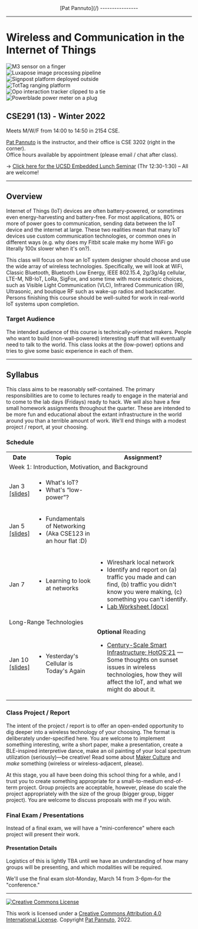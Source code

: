 <div align="center" markdown="1">
[Pat Pannuto](/)
----------------
</div>

----

Wireless and Communication in the Internet of Things
====================================================

<div class="row flex-nowrap no-gutters">
<div class="col-lg-2 col-xs-4">
<img src="/images/research/m3-finger-square.jpg" alt="M3 sensor on a finger" />
</div>
<div class="col-lg-2 col-xs-4">
<img src="/images/research/vlc-centers.png" alt="Luxapose image processing pipeline" />
</div>
<div class="col-lg-2 col-xs-4">
<img src="/images/research/signpost-closeup-square.jpg" alt="Signpost platform deployed outside" />
</div>
<div class="col-lg-2 d-none d-sm-block">
<img src="/images/research/tottag-overlay.png" alt="TotTag ranging platform" />
</div>
<div class="col-lg-2 d-none d-sm-block">
<img src="/images/research/opo-tie.png" alt="Opo interaction tracker clipped to a tie" />
</div>
<div class="col-lg-2 d-none d-sm-block">
<img src="/images/research/powerblade.jpg" alt="Powerblade power meter on a plug" />
</div>
</div>

## CSE291 (13) - Winter 2022

Meets M/W/F from 14:00 to 14:50 in 2154 CSE.<br/>

[Pat Pannuto](https://patpannuto.com) is the instructor, and their office is CSE 3202 (right in the corner).<br/>
Office hours available by appointment (please email / chat after class).

&rarr; [Click here for the UCSD Embedded Lunch Seminar](https://sites.google.com/eng.ucsd.edu/embeddedlunch/) (Thr 12:30-1:30) &ndash; All are welcome!

---

## Overview

Internet of Things (IoT) devices are often battery-powered, or sometimes even
energy-harvesting and battery-free. For most applications, 80% or more of
power goes to communication, sending data between the IoT device and the
internet at large. These two realities mean that many IoT devices use custom
communication technologies, or common ones in different ways (e.g. why does my
Fitbit scale make my home WiFi go literally 100x slower when it's on?).

This class will focus on how an IoT system designer should choose and use the
wide array of wireless technologies. Specifically, we will look at WiFi,
Classic Bluetooth, Bluetooth Low Energy, IEEE 802.15.4, 2g/3g/4g cellular,
LTE-M, NB-IoT, LoRa, SigFox, and some time with more esoteric choices, such
as Visible Light Communication (VLC), Infrared Communication (IR), Ultrasonic,
and boutique RF such as wake-up radios and backscatter. Persons finishing this
course should be well-suited for work in real-world IoT systems upon
completion.

### Target Audience

The intended audience of this course is technically-oriented makers.
People who want to build (non-wall-powered) interesting stuff that will
eventually need to talk to the world.
This class looks at the (low-power) options and tries to give some basic
experience in each of them.

---

## Syllabus

This class aims to be reasonably self-contained.
The primary responsibilities are to come to lectures ready to engage in the
material and to come to the lab days (Fridays) ready to hack.
We will also have a few small homework assignments throughout the quarter.
These are intended to be more fun and educational about the extant
infrastructure in the world around you than a terrible amount of work.
We'll end things with a modest project / report, at your choosing.



### Schedule

<!--
Winter Quarter begins           Monday, January 3
Instruction begins	        Monday, January 3
Martin Luther King, Jr. Holiday Monday, January 17
Presidents' Day Holiday         Monday, February 21
Instruction ends	        Friday, March 11
Final Exams                     Saturday – Saturday, March 12–19
Winter Quarter ends             Saturday, March 19
-->

<table class="table table-bordered table-hover">
  <tr class="table-primary">
    <th>Date</th>
    <th>Topic</th>
    <th>Assignment?</th>
  </tr>

  <tr class="table-info">
    <td colspan="4">Week 1: Introduction, Motivation, and Background</td>
  </tr>
  <tr>
    <td>Jan&nbsp;3<br/><a href="WI22_cse291-01-intro.pptx">[slides]</a></td>
    <td>
    <ul>
      <li>What's IoT?</li>
      <li>What's &ldquo;low-power&rdquo;?</li>
    </ul>
    </td>
    <td></td>
  </tr>
  <tr>
    <td>Jan&nbsp;5<br/><a href="WI22_cse291-02-networking.pptx">[slides]</a></td>
    <td>
    <ul>
      <li>Fundamentals of Networking</li>
      <li>(Aka CSE123 in an hour flat :D)</li>
    </ul>
    </td>
    <td></td>
  </tr>
  <tr>
    <td>Jan&nbsp;7</td>
    <td>
    <ul>
      <li>Learning to look at networks</li>
    </ul>
    </td>
    <td>
    <ul>
      <li>Wireshark local network</li>
      <li>Identify and report on (a) traffic you made and can find, (b) traffic you didn't know you were making, (c) something you can't identify.</li>
      <li><a href="WI22_Lab1_Wireshark.docx">Lab Worksheet [docx]</a></li>
    </ul>
    </td>
  </tr>

  <tr class="table-info">
    <td colspan="4">Long-Range Technologies</td>
  </tr>
  <tr>
    <td>Jan&nbsp;10<br/><a href="WI22_cse291-03-og-cell.pptx">[slides]</a></td>
    <td>
    <ul>
      <li>Yesterday's Cellular is Today's Again</li>
    </ul>
    </td>
    <td>
    <b>Optional</b> Reading
    <ul>
      <li><a href="https://patpannuto.com/pubs/jagtap2021centuryinfra.pdf">Century-Scale Smart Infrastructure; HotOS'21</a> &mdash; Some thoughts on sunset issues in wireless technologies, how they will affect the IoT, and what we might do about it.</li>
    </ul>
    </td>
  </tr>
  <tr>
  <!-- OKAY. Fuck Covid, delete it all, and we will reimagine labs in realtime I guess. -->

<!--
  NEW. PLAN.

	M/W					F
1	Networking Fundamentals; topolgies	wireshark something
2	2g/3g/4g				Pick a country, cell phone plan
3	LoRa, SigFox, etc			Helium chat
4	LTE-M / NB-IoT				[HW?]
5	BLE					adv to phone
6	15.4 [trad]				class mesh
7	15.4 [concurr]				demo any concurr [too hard?]
8	VLC, IR, Ultrasonic			find / record IR in real world
9	Boutique RF [wakeup radio?]		[Maybe just project time?]
10	TBA					[None: Project]
-->

  <!--
  <tr class="table-info">
    <td colspan="4">Finals Week</td>
  </tr>
  <tr>
    <td>
    <p>Jun&nbsp;7</p>
    <p><em>3&ndash;6 PM</em></p>
    </td>
    <td>Final Presentations</td>
    <td>Pannuto</td>
    <td>
    <p>Submit final papers via HotCRP.</p>
    <p>See presentation details below.</p>
    </td>
  </tr>
  -->

</table>


### Class Project / Report

The intent of the project / report is to offer an open-ended opportunity to dig
deeper into a wireless technology of your choosing.
The format is deliberately under-specified here.
You are welcome to implement something interesting, write a short paper, make a
presentation, create a BLE-inspired interpretive dance, make an oil painting of
your local spectrum utilization (seriously)—be creative!
Read some about [Maker Culture](https://en.wikipedia.org/wiki/Maker_culture)
and _make_ something (wireless or wireless-adjacent, please).

At this stage, you all have been doing this school thing for a while, and I trust
you to create something appropriate for a small-to-medium end-of-term project.
Group projects are acceptable, however, please do scale the project appropriately
with the size of the group (bigger group, bigger project).
You are welcome to discuss proposals with me if you wish.

<!-- https://twitter.com/hakeemjefferson/status/1332771319209881600 -->


### Final Exam / Presentations

Instead of a final exam, we will have a "mini-conference" where each project
will present their work.

<!--          03/14/2022 	M 	3:00p-5:59p                 -->

#### Presentation Details

Logistics of this is lightly TBA until we have an understanding of how many
groups will be presenting, and which modalities will be required.

We'll use the final exam slot–Monday, March 14 from 3-6pm–for the "conference."


---


<div class="row flex-nowrap">
<div class="col-lg-2">
<a rel="license" href="http://creativecommons.org/licenses/by/4.0/"><img alt="Creative Commons License" style="border-width:0" src="https://i.creativecommons.org/l/by/4.0/88x31.png" /></a><br />
</div>
<div class="col-lg-10">
<p>
This work is licensed under a <a rel="license" href="http://creativecommons.org/licenses/by/4.0/">Creative Commons Attribution 4.0 International License</a>. Copyright <a href="https://patpannuto.com/">Pat Pannuto</a>, 2022.
</p>
</div>
</div>
